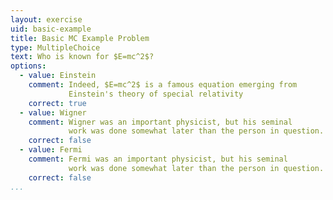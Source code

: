 ```yaml
---
layout: exercise
uid: basic-example
title: Basic MC Example Problem
type: MultipleChoice
text: Who is known for $E=mc^2$?
options:
  - value: Einstein
    comment: Indeed, $E=mc^2$ is a famous equation emerging from
             Einstein's theory of special relativity
    correct: true
  - value: Wigner
    comment: Wigner was an important physicist, but his seminal
             work was done somewhat later than the person in question.
    correct: false
  - value: Fermi
    comment: Fermi was an important physicist, but his seminal
             work was done somewhat later than the person in question.
    correct: false
...
```

